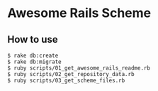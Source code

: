# Awesome Rails Scheme

## How to use
```
$ rake db:create
$ rake db:migrate
$ ruby scripts/01_get_awesome_rails_readme.rb
$ ruby scripts/02_get_repository_data.rb
$ ruby scripts/03_get_scheme_files.rb
```
